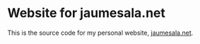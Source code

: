 # Website for jaumesala.net

This is the source code for my personal website, [jaumesala.net](https://jaumesala.net).
